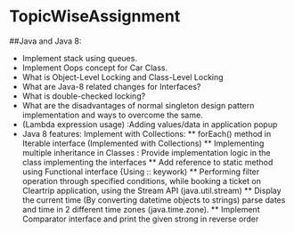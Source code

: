 # TopicWiseAssignment


##Java and Java 8:
* Implement stack using queues.
* Implement Oops concept for Car Class.
* What is Object-Level Locking and Class-Level Locking
* What are Java-8 related changes for Interfaces?
* What is double-checked locking?
* What are the disadvantages of normal singleton design pattern implementation and ways to overcome the same.
* (Lambda expression usage) :Adding values/data in application popup
* Java 8 features: Implement with Collections:
** forEach() method in Iterable interface (Implemented with Collections)
** Implementing multiple inheritance in Classes : Provide implementation logic in the class implementing the interfaces
** Add reference to static method using Functional interface {Using :: keywork)
** Performing filter operation through specified conditions, while booking a ticket on Cleartrip application, using the Stream API (java.util.stream)
** Display the current time (By converting datetime objects to strings) parse dates and time in 2 different time zones (java.time.zone).
** Implement Comparator interface and print the given strong in reverse order
